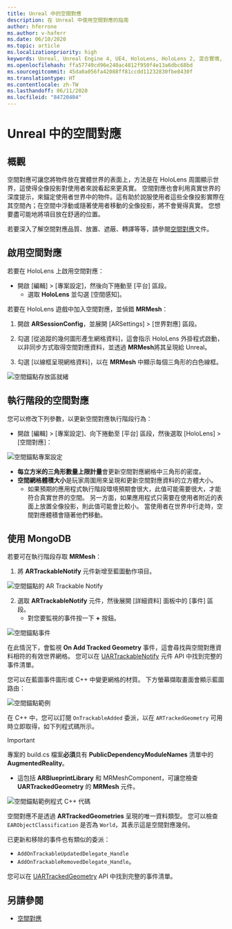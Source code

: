 ```yaml
---
title: Unreal 中的空間對應
description: 在 Unreal 中使用空間對應的指南
author: hferrone
ms.author: v-haferr
ms.date: 06/10/2020
ms.topic: article
ms.localizationpriority: high
keywords: Unreal, Unreal Engine 4, UE4, HoloLens, HoloLens 2, 混合實境, 開發, 功能, 文件, 指南, holograms, 空間對應
ms.openlocfilehash: ffa57749cd96e240ac4812f950f4e13a6dbc68bd
ms.sourcegitcommit: 45da0a056fa42088ff81ccdd11232830fbe8430f
ms.translationtype: HT
ms.contentlocale: zh-TW
ms.lasthandoff: 06/11/2020
ms.locfileid: "84720404"
---
```

# <a name="spatial-mapping-in-unreal"></a>Unreal 中的空間對應

## <a name="overview"></a>概觀
空間對應可讓您將物件放在實體世界的表面上，方法是在 HoloLens 周圍顯示世界，這使得全像投影對使用者來說看起來更真實。 空間對應也會利用真實世界的深度提示，來錨定使用者世界中的物件。這有助於說服使用者這些全像投影實際在其空間內；在空間中浮動或隨著使用者移動的全像投影，將不會覺得真實。 您想要盡可能地將項目放在舒適的位置。

若要深入了解空間對應品質、放置、遮蔽、轉譯等等，請參閱[空間對應](spatial-mapping.md)文件。

## <a name="enabling-spatial-mapping"></a>啟用空間對應

若要在 HoloLens 上啟用空間對應：
- 開啟 [編輯] > [專案設定]，然後向下捲動至 [平台] 區段。    
    + 選取 **HoloLens** 並勾選 [空間感知]。

若要在 HoloLens 遊戲中加入空間對應，並偵錯 **MRMesh**：
1. 開啟 **ARSessionConfig**，並展開 [ARSettings] > [世界對應] 區段。 

2. 勾選 [從追蹤的幾何圖形產生網格資料]，這會指示 HoloLens 外掛程式啟動，以非同步方式取得空間對應資料，並透過 **MRMesh**將其呈現給 Unreal。 
3. 勾選 [以線框呈現網格資料]，以在 **MRMesh** 中顯示每個三角形的白色線框。 

![空間錨點存放區就緒](images/unreal-spatialmapping-arsettings.PNG)


## <a name="spatial-mapping-at-runtime"></a>執行階段的空間對應
您可以修改下列參數，以更新空間對應執行階段行為：

- 開啟 [編輯] > [專案設定]、向下捲動至 [平台] 區段，然後選取 [HoloLens] > [空間對應]： 

![空間錨點專案設定](images/unreal-spatialmapping-projectsettings.PNG)

- **每立方米的三角形數量上限計量**會更新空間對應網格中三角形的密度。  
- **空間網格體積大小**是玩家周圍用來呈現和更新空間對應資料的立方體大小。  
    + 如果預期的應用程式執行階段環境預期會很大，此值可能需要很大，才能符合真實世界的空間。  另一方面，如果應用程式只需要在使用者附近的表面上放置全像投影，則此值可能會比較小。 當使用者在世界中行走時，空間對應體積會隨著他們移動。 

## <a name="working-with-mrmesh"></a>使用 MongoDB
若要可在執行階段存取 **MRMesh**：
1. 將 **ARTrackableNotify** 元件新增至藍圖動作項目。 

![空間錨點的 AR Trackable Notify](images/unreal-spatialmapping-artrackablenotify.PNG)

2. 選取 **ARTrackableNotify** 元件，然後展開 [詳細資料] 面板中的 [事件] 區段。 
    - 對您要監視的事件按一下 **+** 按鈕。 

![空間錨點事件](images/unreal-spatialmapping-events.PNG)

在此情況下，會監視 **On Add Tracked Geometry** 事件，這會尋找與空間對應資料相符的有效世界網格。 您可以在 [UARTrackableNotify](https://docs.unrealengine.com/API/Runtime/AugmentedReality/UARTrackableNotifyComponent/index.html) 元件 API 中找到完整的事件清單。 

您可以在藍圖事件圖形或 C++ 中變更網格的材質。 下方螢幕擷取畫面會顯示藍圖路由： 

![空間錨點範例](images/unreal-spatialmapping-example.PNG)

在 C++ 中，您可以訂閱 `OnTrackableAdded` 委派，以在 `ARTrackedGeometry` 可用時立即取得，如下列程式碼所示。 

> [!IMPORTANT]
> 專案的 build.cs 檔案**必須**具有 **PublicDependencyModuleNames** 清單中的 **AugmentedReality**。
> - 這包括 **ARBlueprintLibrary** 和 MRMeshComponent，可讓您檢查 **UARTrackedGeometry** 的 **MRMesh** 元件。 

![空間錨點範例程式 C++ 代碼](images/unreal-spatialmapping-examplecode.PNG)

空間對應不是透過 **ARTrackedGeometries** 呈現的唯一資料類型。 您可以檢查 `EARObjectClassification` 是否為 `World`，其表示這是空間對應幾何。 

已更新和移除的事件也有類似的委派： 
- `AddOnTrackableUpdatedDelegate_Handle` 
- `AddOnTrackableRemovedDelegate_Handle`。 

您可以在 [UARTrackedGeometry](https://docs.unrealengine.com/API/Runtime/AugmentedReality/UARTrackedGeometry/index.html) API 中找到完整的事件清單。

## <a name="see-also"></a>另請參閱
* [空間對應](spatial-mapping.md)
